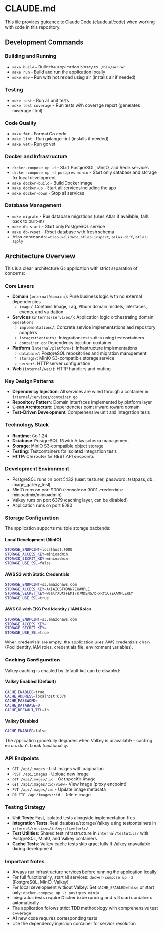 # CLAUDE.md

This file provides guidance to Claude Code (claude.ai/code) when working with code in this repository.

## Development Commands

### Building and Running
- `make build` - Build the application binary to `./bin/server`
- `make run` - Build and run the application locally
- `make dev` - Run with hot reload using air (installs air if needed)

### Testing
- `make test` - Run all unit tests
- `make test-coverage` - Run tests with coverage report (generates coverage.html)

### Code Quality
- `make fmt` - Format Go code
- `make lint` - Run golangci-lint (installs if needed)
- `make vet` - Run go vet

### Docker and Infrastructure
- `docker-compose up -d` - Start PostgreSQL, MinIO, and Redis services
- `docker-compose up -d postgres minio` - Start only database and storage for local development
- `make docker-build` - Build Docker image
- `make docker-up` - Start all services including the app
- `make docker-down` - Stop all services

### Database Management
- `make migrate` - Run database migrations (uses Atlas if available, falls back to built-in)
- `make db-start` - Start only PostgreSQL service
- `make db-reset` - Reset database with fresh schema
- Atlas commands: `atlas-validate`, `atlas-inspect`, `atlas-diff`, `atlas-apply`

## Architecture Overview

This is a clean architecture Go application with strict separation of concerns:

### Core Layers
- **Domain** (`internal/domain/`): Pure business logic with no external dependencies
  - `image/`: Contains Image, Tag, Album domain models, interfaces, events, and validation
- **Services** (`internal/services/`): Application logic orchestrating domain operations
  - `implementations/`: Concrete service implementations and repository adapters
  - `integrationtests/`: Integration test suites using testcontainers
  - `container.go`: Dependency injection container
- **Platform** (`internal/platform/`): Infrastructure implementations
  - `database/`: PostgreSQL repositories and migration management
  - `storage/`: MinIO S3-compatible storage service
  - `server/`: HTTP server configuration
- **Web** (`internal/web/`): HTTP handlers and routing

### Key Design Patterns
- **Dependency Injection**: All services are wired through a container in `internal/services/container.go`
- **Repository Pattern**: Domain interfaces implemented by platform layer
- **Clean Architecture**: Dependencies point inward toward domain
- **Test-Driven Development**: Comprehensive unit and integration tests

### Technology Stack
- **Runtime**: Go 1.24
- **Database**: PostgreSQL 15 with Atlas schema management
- **Storage**: MinIO S3-compatible object storage
- **Testing**: Testcontainers for isolated integration tests
- **HTTP**: Chi router for REST API endpoints

### Development Environment
- PostgreSQL runs on port 5432 (user: testuser, password: testpass, db: image_gallery_test)
- MinIO runs on port 9000 (console on 9001, credentials: minioadmin/minioadmin)
- Valkey runs on port 6379 (caching layer, can be disabled)
- Application runs on port 8080

### Storage Configuration
The application supports multiple storage backends:

#### Local Development (MinIO)
```bash
STORAGE_ENDPOINT=localhost:9000
STORAGE_ACCESS_KEY=minioadmin
STORAGE_SECRET_KEY=minioadmin
STORAGE_USE_SSL=false
```

#### AWS S3 with Static Credentials
```bash
STORAGE_ENDPOINT=s3.amazonaws.com
STORAGE_ACCESS_KEY=AKIAIOSFODNN7EXAMPLE
STORAGE_SECRET_KEY=wJalrXUtnFEMI/K7MDENG/bPxRfiCYEXAMPLEKEY
STORAGE_USE_SSL=true
```

#### AWS S3 with EKS Pod Identity / IAM Roles
```bash
STORAGE_ENDPOINT=s3.amazonaws.com
STORAGE_ACCESS_KEY=
STORAGE_SECRET_KEY=
STORAGE_USE_SSL=true
```
When credentials are empty, the application uses AWS credentials chain (Pod Identity, IAM roles, credentials file, environment variables).

### Caching Configuration
Valkey caching is enabled by default but can be disabled:

#### Valkey Enabled (Default)
```bash
CACHE_ENABLED=true
CACHE_ADDRESS=localhost:6379
CACHE_PASSWORD=
CACHE_DATABASE=0
CACHE_DEFAULT_TTL=1h
```

#### Valkey Disabled
```bash
CACHE_ENABLED=false
```

The application gracefully degrades when Valkey is unavailable - caching errors don't break functionality.

### API Endpoints
- `GET /api/images` - List images with pagination
- `POST /api/images` - Upload new image
- `GET /api/images/:id` - Get specific image
- `GET /api/images/:id/view` - View image (proxy endpoint)
- `PUT /api/images/:id` - Update image metadata
- `DELETE /api/images/:id` - Delete image

### Testing Strategy
- **Unit Tests**: Fast, isolated tests alongside implementation files
- **Integration Tests**: Real database/storage/Valkey using testcontainers in `internal/services/integrationtests/`
- **Test Utilities**: Shared test infrastructure in `internal/testutils/` with PostgreSQL, MinIO, and Valkey containers
- **Cache Tests**: Valkey cache tests skip gracefully if Valkey unavailable during development

### Important Notes
- Always run infrastructure services before running the application locally
- For full functionality, start all services: `docker-compose up -d` (PostgreSQL, MinIO, Valkey)
- For local development without Valkey: Set `CACHE_ENABLED=false` or start only: `docker-compose up -d postgres minio`
- Integration tests require Docker to be running and will start containers automatically
- The application follows strict TDD methodology with comprehensive test coverage
- All new code requires corresponding tests
- Use the dependency injection container for service resolution